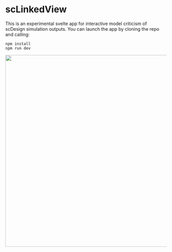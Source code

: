 # scLinkedView

This is an experimental svelte app for interactive model criticism of scDesign simulation outputs. You can launch the app by cloning the repo and calling:

```
npm install
npm run dev
```

<img src="public/assets/scdesign-vis.gif" width=600/>
